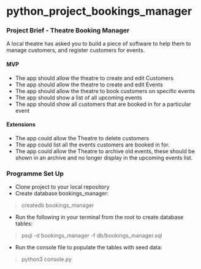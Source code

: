 # python_project_bookings_manager


### Project Brief - Theatre Booking Manager

A local theatre has asked you to build a piece of software to help them to manage customers, and register customers for events.

#### MVP

- The app should allow the theatre to create and edit Customers
- The app should allow the theatre to create and edit Events
- The app should allow the theatre to book customers on specific events
- The app should show a list of all upcoming events
- The app should show all customers that are booked in for a particular event

#### Extensions

- The app could allow the Theatre to delete customers
- The app could list all the events customers are booked in for. 
- The app could allow the Theatre to archive old events, these should be shown in an archive and no longer display in the upcoming events list.


### Programme Set Up

- Clone project to your local repository
- Create database bookings_manager:
> createdb bookings_manager
- Run the following in your terminal from the root to create database tables:
> psql -d bookings_manager -f db/bookings_manager.sql
- Run the console file to populate the tables with seed data:
> python3 console.py

